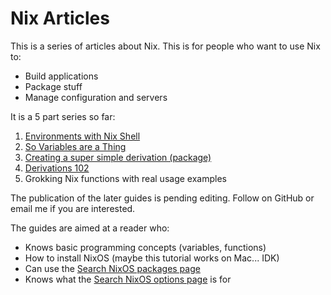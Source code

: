 # Nix Articles

This is a series of articles about Nix.  This is for people who want to use Nix to:

* Build applications
* Package stuff
* Manage configuration and servers

It is a 5 part series so far:

1. [Environments with Nix Shell](https://www.sam.today/blog/environments-with-nix-shell-learning-nix-pt-1/)
2. [So Variables are a Thing](https://www.sam.today/blog/so-variables-are-a-thing-learning-nix-pt-2/)
3. [Creating a super simple derivation (package)](https://www.sam.today/blog/creating-a-super-simple-derivation-learning-nix-pt-3/)
4. [Derivations 102](https://www.sam.today/blog/derivations-102-learning-nix-pt-4/)
5. Grokking Nix functions with real usage examples

The publication of the later guides is pending editing.  Follow on GitHub or email me if you are interested.

The guides are aimed at a reader who:

* Knows basic programming concepts (variables, functions)
* How to install NixOS (maybe this tutorial works on Mac... IDK)
* Can use the [Search NixOS packages page](https://nixos.org/nixos/packages.html)
* Knows what the [Search NixOS options page](https://nixos.org/nixos/options.html) is for
